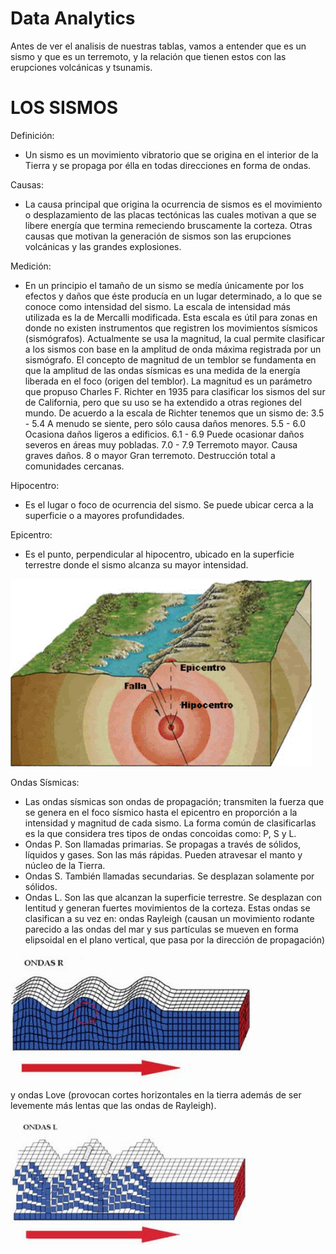 # Data Analytics 

Antes de ver el analisis de nuestras tablas, vamos a entender que es un sismo y que es un terremoto, y la relación que tienen estos con las erupciones volcánicas y tsunamis. 

# LOS SISMOS
Definición:
- Un sismo es un movimiento vibratorio que se origina en el interior de la Tierra y se propaga por élla en todas direcciones en forma de ondas.

Causas:
- La causa principal que origina la ocurrencia de sismos es el movimiento o desplazamiento de las placas tectónicas las cuales motivan a que se libere energía que termina remeciendo bruscamente la corteza. Otras causas que motivan la generación de sismos son las erupciones volcánicas y las grandes explosiones.

Medición:
- En un principio el tamaño de un sismo se medía únicamente por los efectos y daños que éste producía en un lugar determinado, a lo que se conoce como intensidad del sismo. La escala de intensidad más utilizada es la de Mercalli modificada. Esta escala es útil para zonas en donde no existen instrumentos que registren los movimientos sísmicos (sismógrafos).
Actualmente se usa la magnitud, la cual permite clasificar a los sismos con base en la amplitud de onda máxima registrada por un sismógrafo. El concepto de magnitud de un temblor se fundamenta en que la amplitud de las ondas sísmicas es una medida de la energía liberada en el foco (origen del temblor). La magnitud es un parámetro que propuso Charles F. Richter en 1935 para clasificar los sismos del sur de California, pero que su uso se ha extendido a otras regiones del mundo. De acuerdo a la escala de Richter tenemos que un sismo de:
3.5 - 5.4 A menudo se siente, pero sólo causa daños menores.
5.5 - 6.0 Ocasiona daños ligeros a edificios.
6.1 - 6.9 Puede ocasionar daños severos en áreas muy pobladas.
7.0 - 7.9 Terremoto mayor. Causa graves daños.
8 o mayor Gran terremoto. Destrucción total a comunidades cercanas.

Hipocentro:
- Es el lugar o foco de ocurrencia del sismo. Se puede ubicar cerca a la superficie o a mayores profundidades.

Epicentro:
- Es el punto, perpendicular al hipocentro, ubicado en la superficie terrestre donde el sismo alcanza su mayor intensidad.

<img src = 'https://github.com/Martu-t/grupo09_proyectogrupal/blob/main/Data%20Analytics/src/HIPOCENTRO.gif' height = 300 >

Ondas Sísmicas:
- Las ondas sísmicas son ondas de propagación; transmiten la fuerza que se genera en el foco sísmico hasta el epicentro en proporción a la intensidad y magnitud de cada sismo. La forma común de clasificarlas es la que considera tres tipos de ondas concoidas como: P, S y L.
-  Ondas P. Son llamadas primarias. Se propagas a través de sólidos, líquidos y gases. Son las más rápidas. Pueden atravesar el manto y núcleo de la Tierra.
-  Ondas S. También llamadas secundarias. Se desplazan solamente por sólidos.
-  Ondas L. Son las que alcanzan la superficie terrestre. Se desplazan con lentitud y generan fuertes movimientos de la corteza. Estas ondas se clasifican a su vez en: ondas Rayleigh (causan un movimiento rodante parecido a las ondas del mar y sus partículas se mueven en forma elipsoidal en el plano vertical, que pasa por la dirección de propagación)

<img src = 'https://github.com/Martu-t/grupo09_proyectogrupal/blob/main/Data%20Analytics/src/ondas%20R.jpg' height = 200 >

y ondas Love (provocan cortes horizontales en la tierra además de ser levemente más lentas que las ondas de Rayleigh).

<img src = 'https://github.com/Martu-t/grupo09_proyectogrupal/blob/main/Data%20Analytics/src/ondas%20L.jpg' height = 200 >